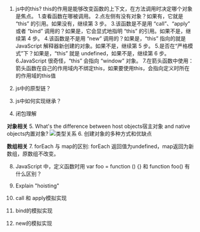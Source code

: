 1. js中的this?
  this的作用是能够改变函数的上下文，在方法调用时决定哪个对象是焦点。
  1.查看函数在哪被调用。
  2.点左侧有没有对象？如果有，它就是 “this” 的引用。如果没有，继续第 3 步。
  3.该函数是不是用 “call”、“apply” 或者 “bind” 调用的？如果是，它会显式地指明 “this” 的引用。如果不是，继续第 4 步。
  4.该函数是不是用 “new” 调用的？如果是，“this” 指向的就是 JavaScript 解释器新创建的对象。如果不是，继续第 5 步。
  5.是否在“严格模式”下？如果是，“this” 就是 undefined，如果不是，继续第 6 步。
  6.JavaScript 很奇怪，“this” 会指向 “window” 对象。
  7.在箭头函数中使用：箭头函数在自己的作用域内不绑定this，如果要使用this，会指向定义时所在的作用域的this值

2. js中的原型链？
3. js中如何实现继承？
4. 闭包理解
  
**对象相关**
5. What's the difference between host objects宿主对象 and native objects内置对象? 
![类型关系](https://img-blog.csdn.net/20130624221901250?watermark/2/text/aHR0cDovL2Jsb2cuY3Nkbi5uZXQvZm9hbWZsb3dlcg==/font/5a6L5L2T/fontsize/400/fill/I0JBQkFCMA==/dissolve/70/gravity/Center)
6. 创建对象的多种方式和优缺点

**数组相关**
7. forEach 与 map的区别: forEach 返回值为undefined，map返回为新数组，原数组不改变。

8. JavaScript 中，定义函数时用 var foo = function () {} 和 function foo() 有什么区别？

9. Explain "hoisting"
10. call 和 apply模拟实现
11. bind的模拟实现
12. new的模拟实现